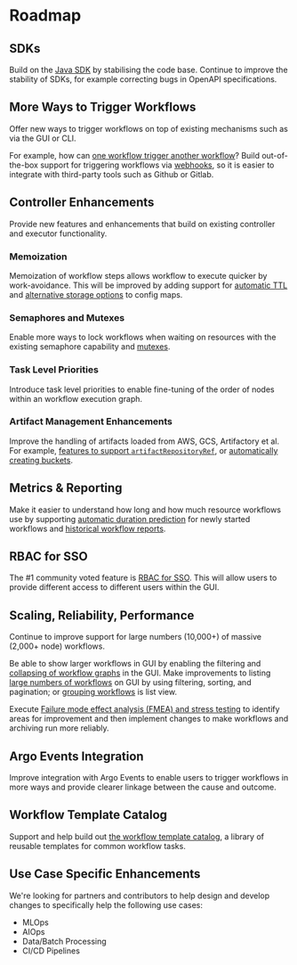 # Roadmap
## SDKs

Build on the [Java SDK](https://github.com/argoproj-labs/argo-client-java) by stabilising the code base. Continue to improve the stability of SDKs, for example correcting bugs in OpenAPI specifications.

## More Ways to Trigger Workflows

Offer new ways to trigger workflows on top of existing mechanisms such as via the GUI or CLI. 

For example, how can [one workflow trigger another workflow](https://github.com/argoproj/argo/issues/3295)? Build out-of-the-box support for triggering workflows via [webhooks](https://github.com/argoproj/argo/issues/2667), so it is easier to integrate with third-party tools such as Github or Gitlab. 

## Controller Enhancements

Provide new features and enhancements that build on existing controller and executor functionality. 

### Memoization

Memoization of workflow steps allows workflow to execute quicker by work-avoidance. This will be improved by adding support for [automatic TTL](https://github.com/argoproj/argo/issues/3593) and [alternative storage options](https://github.com/argoproj/argo/issues/3587) to config maps.

### Semaphores and Mutexes

Enable more ways to lock workflows when waiting on resources with the existing semaphore capability and [mutexes](https://github.com/argoproj/argo/issues/2677).

### Task Level Priorities

Introduce task level priorities to enable fine-tuning of the order of nodes within an workflow execution graph.

### Artifact Management Enhancements

Improve the handling of artifacts loaded from AWS, GCS, Artifactory et al.  For example, [features to support `artifactRepositoryRef`](https://github.com/argoproj/argo/issues/3307), or [automatically creating buckets](https://github.com/argoproj/argo/issues/3586).

## Metrics & Reporting

Make it easier to understand how long and how much resource workflows use by supporting [automatic duration prediction](https://github.com/argoproj/argo/issues/2717) for newly started workflows and [historical workflow reports](https://github.com/argoproj/argo/issues/3557).

## RBAC for SSO

The #1 community voted feature is [RBAC for SSO](https://github.com/argoproj/argo/issues/3525). This will allow users to provide different access to different users within the GUI.

## Scaling, Reliability, Performance

Continue to improve support for large numbers (10,000+) of massive (2,000+ node) workflows.

Be able to show larger workflows in GUI by enabling the filtering and [collapsing of workflow graphs](https://github.com/argoproj/argo/issues/3527) in the GUI. Make improvements to listing [large numbers of workflows](https://github.com/argoproj/argo/issues/3590) on GUI by using filtering, sorting, and  pagination; or [grouping workflows](https://github.com/argoproj/argo/issues/3591) is list view.

Execute [Failure mode effect analysis (FMEA) and stress testing](https://github.com/argoproj/argo/issues/3751) to identify areas for improvement and then implement changes to make workflows and archiving run more reliably.

## Argo Events Integration

Improve integration with Argo Events to enable users to trigger workflows in more ways and provide clearer linkage between the cause and outcome.

## Workflow Template Catalog

Support and help build out [the workflow template catalog](https://argoproj-labs.github.io/argo-workflows-catalog/), a library of reusable templates for common workflow tasks.

## Use Case Specific Enhancements

We're looking for partners and contributors to help design and develop changes to specifically help the following use cases:

* MLOps
* AIOps
* Data/Batch Processing
* CI/CD Pipelines

